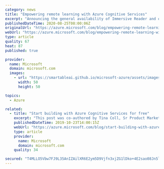```yaml
---
category: news
title: "Empowering remote learning with Azure Cognitive Services"
excerpt: "Announcing the general availability of Immersive Reader and other enhancements to improve learning engagement."
publishedDateTime: 2020-08-25T08:00:06Z
originalUrl: "https://azure.microsoft.com/blog/empowering-remote-learning-with-azure-cognitive-services/"
webUrl: "https://azure.microsoft.com/blog/empowering-remote-learning-with-azure-cognitive-services/"
type: article
quality: 67
heat: 87
published: true

provider:
  name: Microsoft
  domain: microsoft.com
  images:
    - url: "https://smartableai.github.io/microsoft-azure/assets/images/organizations/microsoft.com-50x50.jpg"
      width: 50
      height: 50

topics:
  - Azure

related:
  - title: "Start building with Azure Cognitive Services for free"
    excerpt: "This post was co-authored by Tina Coll, Sr Product Marketing Manager, Azure Cognitive Services.\r\n\r\nInnovate at no cost to you, with out-of-the box AI services that are newly available for Azure free account users. Join the 1.3 million developers who have been using Cognitive Services to build AI powered"
    publishedDateTime: 2019-10-23T14:00:15Z
    webUrl: "https://azure.microsoft.com/blog/start-building-with-azure-cognitive-services-for-free/"
    type: article
    provider:
      name: Microsoft
      domain: microsoft.com
    quality: 34

secured: "T4MLLO5Vbw7FJ9L35AnIZAilXR6E2ym5D9Vjfn3xjZG1lDko+4E2sao08Jn5ln5qCHD/r4Jb5z0PNLLHGSxh+EPtz9xbwprEuK26dHtZWUDTb4LfrHqRf6xy3c61rBm6HAnbppU1u5ND9ZLw9HWbldGmuNPTf6bDANrQAqtEoIRTCpsDSxyk6KsVZy7r3kd+XMauRPuSpqeRgkYTxWLqp6pdFE1y9IRMunVO2oRpYoTM515R6sxVrVBKQG6nTNXkx9Vki9Gs6ZZRo5hLbYDOUkacgFR12nYH5zjG6APo7j7zgMdj4xS2DowzWslBkqSluQQEEmIeQeH2s1eV7xxRlA==;aPxvV29Ob3WIysD/yMvE6g=="
---
```


